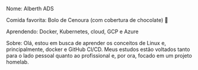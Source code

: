 Nome: Alberth ADS

Comida favorita: Bolo de Cenoura (com cobertura de chocolate) 🎂

Aprendendo: Docker, Kubernetes, cloud, GCP e Azure

Sobre: Olá, estou em busca de aprender os conceitos de Linux e, principalmente, docker e GitHub CI/CD. Meus estudos estão voltados tanto para o lado pessoal quanto ao profissional e, por ora, focado em um projeto homelab.
